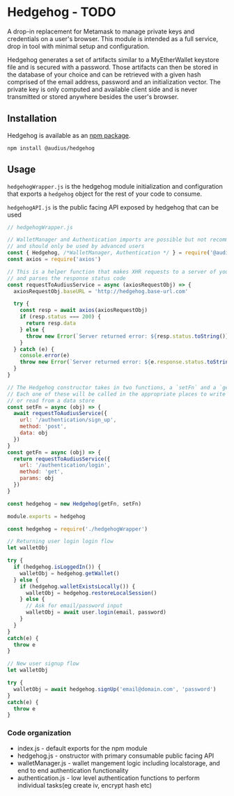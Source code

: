 # Hedgehog - TODO
A drop-in replacement for Metamask to manage private keys and credentials on a user's browser. This module is intended as a full service, drop in tool with minimal setup and configuration. 

Hedgehog generates a set of artifacts similar to a MyEtherWallet keystore file and is secured with a password. Those artifacts can then be stored in the database of your choice and can be retrieved with a given hash comprised of the email address, password and an initialization vector. The private key is only computed and available client side and is never transmitted or stored anywhere besides the user's browser.


## Installation
Hedgehog is available as an [npm package](). 

`npm install @audius/hedgehog`

## Usage
`hedgehogWrapper.js` is the hedgehog module initialization and configuration that exports a `hedgehog` object for the rest of your code to consume.

`hedgehogAPI.js` is the public facing API exposed by hedgehog that can be used

```js
// hedgehogWrapper.js

// WalletManager and Authentication imports are possible but not recommended
// and should only be used by advanced users
const { Hedgehog, /*WalletManager, Authentication */ } = require('@audius/hedgehog')
const axios = require('axios')

// This is a helper function that makes XHR requests to a server of your choice
// and parses the response status code
const requestToAudiusService = async (axiosRequestObj) => {
  axiosRequestObj.baseURL = 'http://hedgehog.base-url.com'

  try {
    const resp = await axios(axiosRequestObj)
    if (resp.status === 200) {
      return resp.data
    } else {
      throw new Error(`Server returned error: ${resp.status.toString()} ${resp.data['error']}`)
    }
  } catch (e) {
    console.error(e)
    throw new Error(`Server returned error: ${e.response.status.toString()} ${e.response.data['error']}`)
  }
}

// The Hedgehog constructor takes in two functions, a `setFn` and a `getFn`. 
// Each one of these will be called in the appropriate places to write to
// or read from a data store
const setFn = async (obj) => {
  await requestToAudiusService({
    url: '/authentication/sign_up',
    method: 'post',
    data: obj
  })
}
const getFn = async (obj) => {
  return requestToAudiusService({
    url: '/authentication/login',
    method: 'get',
    params: obj
  })
}

const hedgehog = new Hedgehog(getFn, setFn)

module.exports = hedgehog

```

```js
const hedgehog = require('./hedgehogWrapper')

// Returning user login login flow
let walletObj

try {
  if (hedgehog.isLoggedIn()) {
    walletObj = hedgehog.getWallet()
  } else {
    if (hedgehog.walletExistsLocally()) {
      walletObj = hedgehog.restoreLocalSession()      
    } else {
      // Ask for email/password input
      walletObj = await user.login(email, password)
    }
  }
}
catch(e) {
  throw e
}

// New user signup flow
let walletObj

try {
  walletObj = await hedgehog.signUp('email@domain.com', 'password')
}
catch(e) {
  throw e
}
```

### Code organization
* index.js - default exports for the npm module
* hedgehog.js -  onstructor with primary consumable public facing API
* walletManager.js - wallet mangement logic including localstorage, and end to end authentication functionality
* authentication.js - low level authentication functions to perform individual tasks(eg create iv, encrypt hash etc)